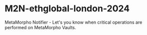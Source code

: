 # M2N-ethglobal-london-2024
MetaMorpho Notifier - Let's you know when critical operations are performed on MetaMorpho Vaults.
